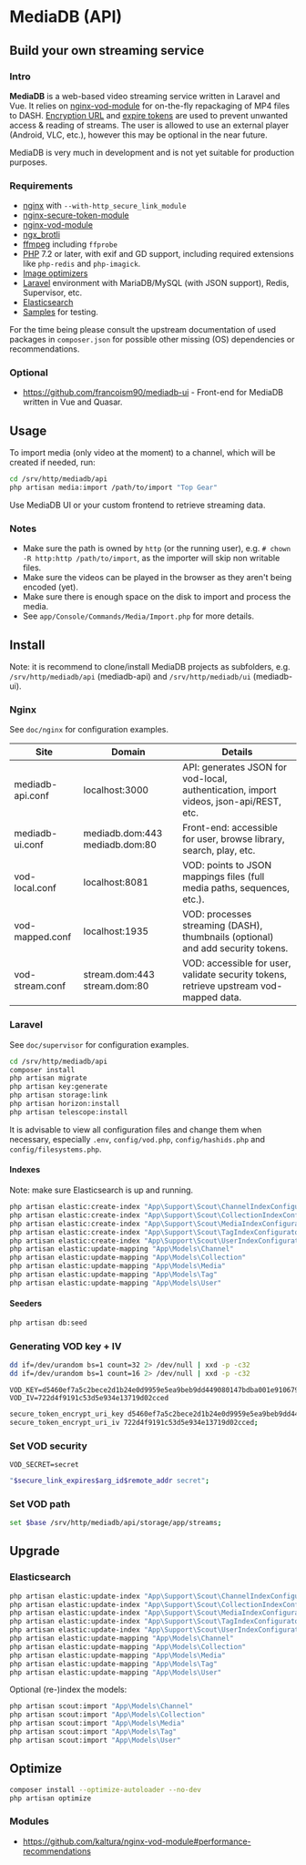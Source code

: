 # MediaDB (API)

## Build your own streaming service

### Intro

**MediaDB** is a web-based video streaming service written in Laravel and Vue.
It relies on [nginx-vod-module](https://github.com/kaltura/nginx-vod-module) for on-the-fly repackaging of MP4 files to DASH. [Encryption URL](https://github.com/kaltura/nginx-secure-token-module) and [expire tokens](https://nginx.org/en/docs/http/ngx_http_secure_link_module.html) are used to prevent unwanted access & reading of streams.
The user is allowed to use an external player (Android, VLC, etc.), however this may be optional in the near future.

MediaDB is very much in development and is not yet suitable for production purposes.

### Requirements

- [nginx](https://nginx.org) with `--with-http_secure_link_module`
- [nginx-secure-token-module](https://github.com/kaltura/nginx-secure-token-module)
- [nginx-vod-module](https://github.com/kaltura/nginx-vod-module)
- [ngx_brotli](https://github.com/google/ngx_brotli)
- [ffmpeg](https://www.ffmpeg.org/) including `ffprobe`
- [PHP](https://php.net/) 7.2 or later, with exif and GD support, including required extensions like `php-redis` and `php-imagick`.
- [Image optimizers](https://docs.spatie.be/laravel-medialibrary/v8/converting-images/optimizing-converted-images/)
- [Laravel](https://laravel.com/docs/7.x) environment with MariaDB/MySQL (with JSON support), Redis, Supervisor, etc.
- [Elasticsearch](https://www.elastic.co/products/elasticsearch)
- [Samples](https://gist.github.com/jsturgis/3b19447b304616f18657) for testing.

For the time being please consult the upstream documentation of used packages in `composer.json` for possible other missing (OS) dependencies or recommendations.

### Optional

- <https://github.com/francoism90/mediadb-ui> - Front-end for MediaDB written in Vue and Quasar.

## Usage

To import media (only video at the moment) to a channel, which will be created if needed, run:

```bash
cd /srv/http/mediadb/api
php artisan media:import /path/to/import "Top Gear"
```

Use MediaDB UI or your custom frontend to retrieve streaming data.

### Notes

- Make sure the path is owned by `http` (or the running user), e.g. `# chown -R http:http /path/to/import`, as the importer will skip non writable files.
- Make sure the videos can be played in the browser as they aren't being encoded (yet).
- Make sure there is enough space on the disk to import and process the media.
- See `app/Console/Commands/Media/Import.php` for more details.

## Install

Note: it is recommend to clone/install MediaDB projects as subfolders, e.g. `/srv/http/mediadb/api` (mediadb-api) and `/srv/http/mediadb/ui` (mediadb-ui).

### Nginx

See `doc/nginx` for configuration examples.

| Site             | Domain                         | Details                                                                                |
|------------------|--------------------------------|----------------------------------------------------------------------------------------|
| mediadb-api.conf | localhost:3000                 | API: generates JSON for vod-local, authentication, import videos, json-api/REST, etc.  |
| mediadb-ui.conf  | mediadb.dom:443 mediadb.dom:80 | Front-end: accessible for user, browse library, search, play, etc.                     |
| vod-local.conf   | localhost:8081                 | VOD: points to JSON mappings files (full media paths, sequences, etc.).                |
| vod-mapped.conf  | localhost:1935                 | VOD: processes streaming (DASH), thumbnails (optional) and add security tokens.        |
| vod-stream.conf  | stream.dom:443 stream.dom:80   | VOD: accessible for user, validate security tokens, retrieve upstream vod-mapped data. |

### Laravel

See `doc/supervisor` for configuration examples.

```bash
cd /srv/http/mediadb/api
composer install
php artisan migrate
php artisan key:generate
php artisan storage:link
php artisan horizon:install
php artisan telescope:install
```

It is advisable to view all configuration files and change them when necessary, especially `.env`, `config/vod.php`, `config/hashids.php` and `config/filesystems.php`.

#### Indexes

Note: make sure Elasticsearch is up and running.

```bash
php artisan elastic:create-index "App\Support\Scout\ChannelIndexConfigurator"
php artisan elastic:create-index "App\Support\Scout\CollectionIndexConfigurator"
php artisan elastic:create-index "App\Support\Scout\MediaIndexConfigurator"
php artisan elastic:create-index "App\Support\Scout\TagIndexConfigurator"
php artisan elastic:create-index "App\Support\Scout\UserIndexConfigurator"
php artisan elastic:update-mapping "App\Models\Channel"
php artisan elastic:update-mapping "App\Models\Collection"
php artisan elastic:update-mapping "App\Models\Media"
php artisan elastic:update-mapping "App\Models\Tag"
php artisan elastic:update-mapping "App\Models\User"
```

#### Seeders

```bash
php artisan db:seed
```

### Generating VOD key + IV

```bash
dd if=/dev/urandom bs=1 count=32 2> /dev/null | xxd -p -c32
dd if=/dev/urandom bs=1 count=16 2> /dev/null | xxd -p -c32
```

```env
VOD_KEY=d5460ef7a5c2bece2d1b24e0d9959e5ea9beb9dd449080147bdba001e9106793
VOD_IV=722d4f9191c53d5e934e13719d02cced
```

```bash
secure_token_encrypt_uri_key d5460ef7a5c2bece2d1b24e0d9959e5ea9beb9dd449080147bdba001e9106793;
secure_token_encrypt_uri_iv 722d4f9191c53d5e934e13719d02cced;
```

### Set VOD security

```env
VOD_SECRET=secret
```

```bash
"$secure_link_expires$arg_id$remote_addr secret";
```

### Set VOD path

```bash
set $base /srv/http/mediadb/api/storage/app/streams;
```

## Upgrade

### Elasticsearch

```bash
php artisan elastic:update-index "App\Support\Scout\ChannelIndexConfigurator"
php artisan elastic:update-index "App\Support\Scout\CollectionIndexConfigurator"
php artisan elastic:update-index "App\Support\Scout\MediaIndexConfigurator"
php artisan elastic:update-index "App\Support\Scout\TagIndexConfigurator"
php artisan elastic:update-index "App\Support\Scout\UserIndexConfigurator"
php artisan elastic:update-mapping "App\Models\Channel"
php artisan elastic:update-mapping "App\Models\Collection"
php artisan elastic:update-mapping "App\Models\Media"
php artisan elastic:update-mapping "App\Models\Tag"
php artisan elastic:update-mapping "App\Models\User"
```

Optional (re-)index the models:

```bash
php artisan scout:import "App\Models\Channel"
php artisan scout:import "App\Models\Collection"
php artisan scout:import "App\Models\Media"
php artisan scout:import "App\Models\Tag"
php artisan scout:import "App\Models\User"
```

## Optimize

```bash
composer install --optimize-autoloader --no-dev
php artisan optimize
```

### Modules

- <https://github.com/kaltura/nginx-vod-module#performance-recommendations>
